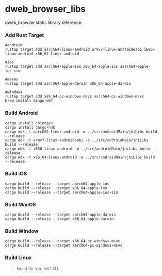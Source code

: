 # dweb_browser_libs

dweb_browser static library reference.

### Add Rust Target

```shell
#android
rustup target add aarch64-linux-android armv7-linux-androideabi i686-linux-android x86_64-linux-android

#ios
rustup target add aarch64-apple-ios x86_64-apple-ios aarch64-apple-ios-sim

#macos
rustup target add aarch64-apple-darwin x86_64-apple-darwin

#windows
rustup target add x86_64-pc-windows-msvc aarch64-pc-windows-msvc
brew install mingw-w64
```

### Build Android

```shell
cargo install cbindgen
cargo install cargo-ndk
cargo ndk -t aarch64-linux-android -o ../src/androidMain/jniLibs build --release
cargo ndk -t armv7-linux-androideabi -o ../src/androidMain/jniLibs build --release
cargo ndk -t i686-linux-android -o ../src/androidMain/jniLibs build --release
cargo ndk -t x86_64-linux-android -o ../src/androidMain/jniLibs build --release
```

### Build iOS

```shell
cargo build --release --target aarch64-apple-ios
cargo build --release --target x86_64-apple-ios
cargo build --release --target aarch64-apple-ios-sim
```

### Build MacOS

```shell
cargo build --release --target aarch64-apple-darwin
cargo build --release --target x86_64-apple-darwin
```

### Build Window

```shell
cargo build --release --target x86_64-pc-windows-msvc
cargo build --release --target aarch64-pc-windows-msvc
```

### Build Linux

> Build for you self XD.
